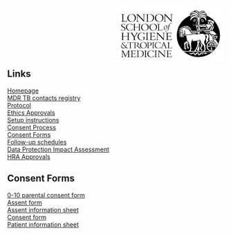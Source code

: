 <img align="right" src="img/lshtm_logo.jpeg">


<br/><br/>
<br/><br/>
<br/><br/>


## Links <a name="links"></a>
[Homepage](/index.md)   
[MDR TB contacts registry](https://mdrtb-contacts.lshtm.ac.uk/)  
[Protocol](/protocol/MDRTBcontactsRegistry_Protocol.pdf)   
[Ethics Approvals](/ethics.md)  
[Setup instructions](/howto.md)   
[Consent Process](/consent.md)  
[Consent Forms](/consentforms.md)  
[Follow-up schedules](/followup.md)  
[Data Protection Impact Assessment](/DPIA/dpia.pdf)  
[HRA Approvals](HRA_approvals.md)  

## Consent Forms

[0-10 parental consent form](/consentandPIS/0-10_parental_Consent_MDRTBcontactsRegistry.pdf)  
[Assent form](/consentandPIS/Assent_Form_MDRTBcontactsRegistry.pdf)  
[Assent information sheet](/consentandPIS/Assent_Information_sheet_MDRTBcontactsRegistry.pdf)  
[Consent form](/consentandPIS/Consent_MDRTBcontactsRegistry.pdf)  
[Patient information sheet](/consentandPIS/PIS_MDRTBcontactsRegistry.pdf)  


